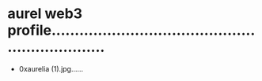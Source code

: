 # aurel web3 profile.................................................................
- 0xaurelia (1).jpg......
